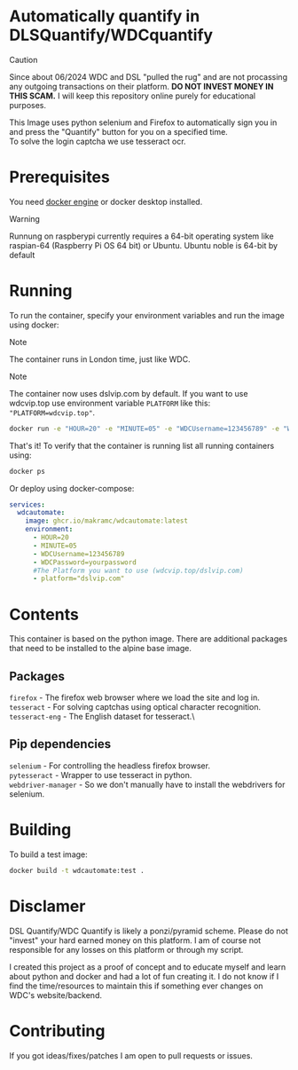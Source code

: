 # Automatically quantify in DLSQuantify/WDCquantify
> [!Caution]
> Since about 06/2024 WDC and DSL "pulled the rug" and are not procassing any outgoing transactions on their platform. **DO NOT INVEST MONEY IN THIS SCAM.** I will keep this repository online purely for educational purposes.

This Image uses python selenium and Firefox to automatically sign you in and press the "Quantify" button for you on a specified time.\
To solve the login captcha we use tesseract ocr.

# Prerequisites
You need [docker engine](https://docs.docker.com/engine/install/) or docker desktop installed.

> [!Warning]
> Runnung on raspberypi currently requires a 64-bit operating system like raspian-64 (Raspberry Pi OS 64 bit) or Ubuntu.
> Ubuntu noble is 64-bit by default

# Running

To run the container, specify your environment variables and run the image using docker:
> [!NOTE]
> The container runs in London time, just like WDC.

> [!NOTE]
> The container now uses dslvip.com by default. If you want to use wdcvip.top use environment variable `PLATFORM` like this: `"PLATFORM=wdcvip.top"`.
```bash
docker run -e "HOUR=20" -e "MINUTE=05" -e "WDCUsername=123456789" -e "WDCPassword=changeme" -d ghcr.io/makramc/wdcautomate:latest
```
That's it! To verify that the container is running list all running containers using:
```bash
docker ps
```

Or deploy using docker-compose:

```yml
services:
  wdcautomate:
    image: ghcr.io/makramc/wdcautomate:latest
    environment:
      - HOUR=20
      - MINUTE=05
      - WDCUsername=123456789
      - WDCPassword=yourpassword
      #The Platform you want to use (wdcvip.top/dslvip.com)
      - platform="dslvip.com"
```

# Contents
This container is based on the python image. There are additional packages that need to be installed to the alpine base image.

## Packages
`firefox` - The firefox web browser where we load the site and log in.\
`tesseract` - For solving captchas using optical character recognition.\
`tesseract-eng` - The English dataset for tesseract.\

## Pip dependencies
`selenium` - For controlling the headless firefox browser.\
`pytesseract` - Wrapper to use tesseract in python.\
`webdriver-manager` - So we don't manually have to install the webdrivers for selenium.

# Building
To build a test image:

```bash
docker build -t wdcautomate:test .
```

# Disclamer
DSL Quantify/WDC Quantify is likely a ponzi/pyramid scheme. Please do not "invest" your hard earned money on this platform.
I am of course not responsible for any losses on this platform or through my script.

I created this project as a proof of concept and to educate myself and learn about python and docker and had a lot of fun creating it. I do not know if I find the time/resources to maintain this if something ever changes on WDC's website/backend.

# Contributing
If you got ideas/fixes/patches I am open to pull requests or issues.
